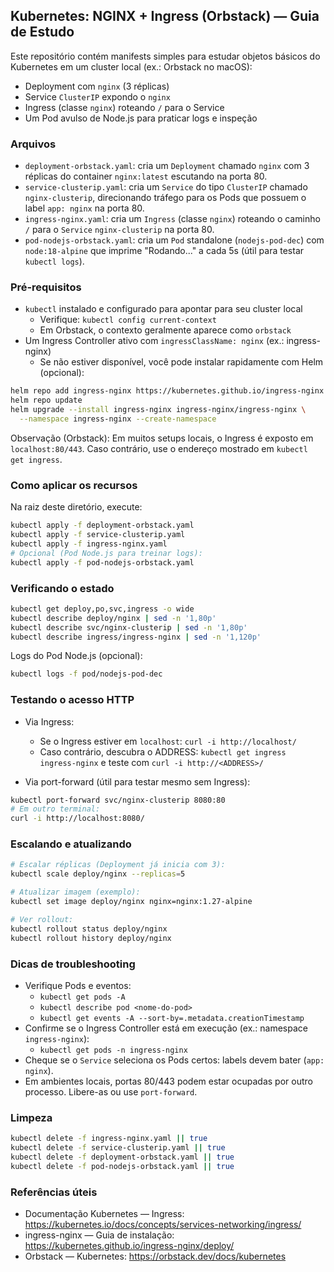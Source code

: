 ## Kubernetes: NGINX + Ingress (Orbstack) — Guia de Estudo

Este repositório contém manifests simples para estudar objetos básicos do Kubernetes em um cluster local (ex.: Orbstack no macOS):

- Deployment com `nginx` (3 réplicas)
- Service `ClusterIP` expondo o `nginx`
- Ingress (classe `nginx`) roteando `/` para o Service
- Um Pod avulso de Node.js para praticar logs e inspeção

### Arquivos

- `deployment-orbstack.yaml`: cria um `Deployment` chamado `nginx` com 3 réplicas do container `nginx:latest` escutando na porta 80.
- `service-clusterip.yaml`: cria um `Service` do tipo `ClusterIP` chamado `nginx-clusterip`, direcionando tráfego para os Pods que possuem o label `app: nginx` na porta 80.
- `ingress-nginx.yaml`: cria um `Ingress` (classe `nginx`) roteando o caminho `/` para o `Service` `nginx-clusterip` na porta 80.
- `pod-nodejs-orbstack.yaml`: cria um `Pod` standalone (`nodejs-pod-dec`) com `node:18-alpine` que imprime "Rodando..." a cada 5s (útil para testar `kubectl logs`).

### Pré‑requisitos

- `kubectl` instalado e configurado para apontar para seu cluster local
  - Verifique: `kubectl config current-context`
  - Em Orbstack, o contexto geralmente aparece como `orbstack`
- Um Ingress Controller ativo com `ingressClassName: nginx` (ex.: ingress-nginx)
  - Se não estiver disponível, você pode instalar rapidamente com Helm (opcional):

```bash
helm repo add ingress-nginx https://kubernetes.github.io/ingress-nginx
helm repo update
helm upgrade --install ingress-nginx ingress-nginx/ingress-nginx \
  --namespace ingress-nginx --create-namespace
```

Observação (Orbstack): Em muitos setups locais, o Ingress é exposto em `localhost:80/443`. Caso contrário, use o endereço mostrado em `kubectl get ingress`.

### Como aplicar os recursos

Na raiz deste diretório, execute:

```bash
kubectl apply -f deployment-orbstack.yaml
kubectl apply -f service-clusterip.yaml
kubectl apply -f ingress-nginx.yaml
# Opcional (Pod Node.js para treinar logs):
kubectl apply -f pod-nodejs-orbstack.yaml
```

### Verificando o estado

```bash
kubectl get deploy,po,svc,ingress -o wide
kubectl describe deploy/nginx | sed -n '1,80p'
kubectl describe svc/nginx-clusterip | sed -n '1,80p'
kubectl describe ingress/ingress-nginx | sed -n '1,120p'
```

Logs do Pod Node.js (opcional):

```bash
kubectl logs -f pod/nodejs-pod-dec
```

### Testando o acesso HTTP

- Via Ingress:
  - Se o Ingress estiver em `localhost`: `curl -i http://localhost/`
  - Caso contrário, descubra o ADDRESS: `kubectl get ingress ingress-nginx` e teste com `curl -i http://<ADDRESS>/`

- Via port-forward (útil para testar mesmo sem Ingress):

```bash
kubectl port-forward svc/nginx-clusterip 8080:80
# Em outro terminal:
curl -i http://localhost:8080/
```

### Escalando e atualizando

```bash
# Escalar réplicas (Deployment já inicia com 3):
kubectl scale deploy/nginx --replicas=5

# Atualizar imagem (exemplo):
kubectl set image deploy/nginx nginx=nginx:1.27-alpine

# Ver rollout:
kubectl rollout status deploy/nginx
kubectl rollout history deploy/nginx
```

### Dicas de troubleshooting

- Verifique Pods e eventos:
  - `kubectl get pods -A`
  - `kubectl describe pod <nome-do-pod>`
  - `kubectl get events -A --sort-by=.metadata.creationTimestamp`
- Confirme se o Ingress Controller está em execução (ex.: namespace `ingress-nginx`):
  - `kubectl get pods -n ingress-nginx`
- Cheque se o `Service` seleciona os Pods certos: labels devem bater (`app: nginx`).
- Em ambientes locais, portas 80/443 podem estar ocupadas por outro processo. Libere-as ou use `port-forward`.

### Limpeza

```bash
kubectl delete -f ingress-nginx.yaml || true
kubectl delete -f service-clusterip.yaml || true
kubectl delete -f deployment-orbstack.yaml || true
kubectl delete -f pod-nodejs-orbstack.yaml || true
```

### Referências úteis

- Documentação Kubernetes — Ingress: https://kubernetes.io/docs/concepts/services-networking/ingress/
- ingress-nginx — Guia de instalação: https://kubernetes.github.io/ingress-nginx/deploy/
- Orbstack — Kubernetes: https://orbstack.dev/docs/kubernetes


